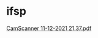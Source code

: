 # ifsp
[CamScanner 11-12-2021 21.37.pdf](https://github.com/Jeferson93/ifsp/files/7531162/CamScanner.11-12-2021.21.37.pdf)
